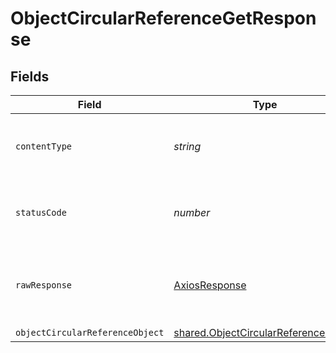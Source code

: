 # ObjectCircularReferenceGetResponse


## Fields

| Field                                                                                               | Type                                                                                                | Required                                                                                            | Description                                                                                         |
| --------------------------------------------------------------------------------------------------- | --------------------------------------------------------------------------------------------------- | --------------------------------------------------------------------------------------------------- | --------------------------------------------------------------------------------------------------- |
| `contentType`                                                                                       | *string*                                                                                            | :heavy_check_mark:                                                                                  | HTTP response content type for this operation                                                       |
| `statusCode`                                                                                        | *number*                                                                                            | :heavy_check_mark:                                                                                  | HTTP response status code for this operation                                                        |
| `rawResponse`                                                                                       | [AxiosResponse](https://axios-http.com/docs/res_schema)                                             | :heavy_check_mark:                                                                                  | Raw HTTP response; suitable for custom response parsing                                             |
| `objectCircularReferenceObject`                                                                     | [shared.ObjectCircularReferenceObject](../../../sdk/models/shared/objectcircularreferenceobject.md) | :heavy_minus_sign:                                                                                  | OK                                                                                                  |